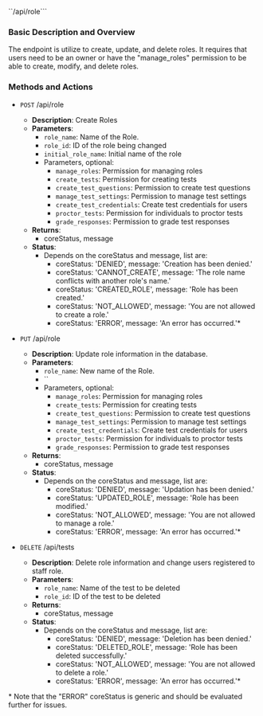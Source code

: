 ``/api/role```

### Basic Description and Overview

The endpoint is utilize to create, update, and delete roles. It requires that users need to be an owner or have the "manage_roles" permission to be able to create, modify, and delete roles.

### Methods and Actions

- `POST` /api/role
    - **Description**: Create Roles
    - **Parameters**:
        - `role_name`: Name of the Role.
        - `role_id`: ID of the role being changed
        - `initial_role_name`: Initial name of the role
        - Parameters, optional:
            - `manage_roles`: Permission for managing roles
            - `create_tests`: Permission for creating tests
            - `create_test_questions`: Permission to create test questions
            - `manage_test_settings`: Permission to manage test settings
            - `create_test_credentials`: Create test credentials for users
            - `proctor_tests`: Permission for individuals to proctor tests
            - `grade_responses`: Permission to grade test responses
    - **Returns**:
        - coreStatus, message
    - **Status**:
        - Depends on the coreStatus and message, list are:
            - coreStatus: 'DENIED', message: 'Creation has been denied.'
            - coreStatus: 'CANNOT_CREATE', message: 'The role name conflicts with another role's name.'
            - coreStatus: 'CREATED_ROLE', message: 'Role has been created.'
            - coreStatus: 'NOT_ALLOWED', message: 'You are not allowed to create a role.'
            - coreStatus: 'ERROR', message: 'An error has occurred.'\*

- `PUT` /api/role
    - **Description**: Update role information in the database.
    - **Parameters**:
        - `role_name`: New name of the Role.
        - ``
        - Parameters, optional:
            - `manage_roles`: Permission for managing roles
            - `create_tests`: Permission for creating tests
            - `create_test_questions`: Permission to create test questions
            - `manage_test_settings`: Permission to manage test settings
            - `create_test_credentials`: Create test credentials for users
            - `proctor_tests`: Permission for individuals to proctor tests
            - `grade_responses`: Permission to grade test responses
    - **Returns**:
        - coreStatus, message
    - **Status**:
        - Depends on the coreStatus and message, list are:
            - coreStatus: 'DENIED', message: 'Updation has been denied.'
            - coreStatus: 'UPDATED_ROLE', message: 'Role has been modified.'
            - coreStatus: 'NOT_ALLOWED', message: 'You are not allowed to manage a role.'
            - coreStatus: 'ERROR', message: 'An error has occurred.'\*

- `DELETE` /api/tests
    - **Description**: Delete role information and change users registered to staff role.
    - **Parameters**:
        - `role_name`: Name of the test to be deleted
        - `role_id`: ID of the test to be deleted
    - **Returns**:
        - coreStatus, message
    - **Status**:
        - Depends on the coreStatus and message, list are:
            - coreStatus: 'DENIED', message: 'Deletion has been denied.'
            - coreStatus: 'DELETED_ROLE', message: 'Role has been deleted successfully.'
            - coreStatus: 'NOT_ALLOWED', message: 'You are not allowed to delete a role.'
            - coreStatus: 'ERROR', message: 'An error has occurred.'\*

\* Note that the "ERROR" coreStatus is generic and should be evaluated further for issues.